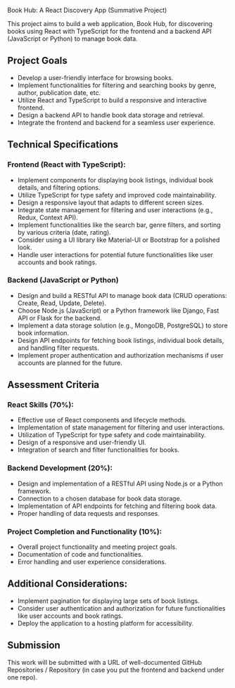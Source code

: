 Book Hub: A React Discovery App (Summative Project)

This project aims to build a web application, Book Hub, for discovering books using React with TypeScript for the frontend and a backend API (JavaScript or Python) to manage book data.

## Project Goals

- Develop a user-friendly interface for browsing books.
- Implement functionalities for filtering and searching books by genre, author, publication date, etc.
- Utilize React and TypeScript to build a responsive and interactive frontend.
- Design a backend API to handle book data storage and retrieval.
- Integrate the frontend and backend for a seamless user experience.

## Technical Specifications

### Frontend (React with TypeScript):

- Implement components for displaying book listings, individual book details, and filtering options.
- Utilize TypeScript for type safety and improved code maintainability.
- Design a responsive layout that adapts to different screen sizes.
- Integrate state management for filtering and user interactions (e.g., Redux, Context API).
- Implement functionalities like the search bar, genre filters, and sorting by various criteria (date, rating).
- Consider using a UI library like Material-UI or Bootstrap for a polished look.
- Handle user interactions for potential future functionalities like user accounts and book ratings.

### Backend (JavaScript or Python)

- Design and build a RESTful API to manage book data (CRUD operations: Create, Read, Update, Delete).
- Choose Node.js (JavaScript) or a Python framework like Django, Fast API or Flask for the backend.
- Implement a data storage solution (e.g., MongoDB, PostgreSQL) to store book information.
- Design API endpoints for fetching book listings, individual book details, and handling filter requests.
- Implement proper authentication and authorization mechanisms if user accounts are planned for the future.

## Assessment Criteria

### React Skills (70%):

- Effective use of React components and lifecycle methods.
- Implementation of state management for filtering and user interactions.
- Utilization of TypeScript for type safety and code maintainability.
- Design of a responsive and user-friendly UI.
- Integration of search and filter functionalities for books.

### Backend Development (20%):

- Design and implementation of a RESTful API using Node.js or a Python framework.
- Connection to a chosen database for book data storage.
- Implementation of API endpoints for fetching and filtering book data.
- Proper handling of data requests and responses.

### Project Completion and Functionality (10%):

- Overall project functionality and meeting project goals.
- Documentation of code and functionalities.
- Error handling and user experience considerations.

## Additional Considerations:

- Implement pagination for displaying large sets of book listings.
- Consider user authentication and authorization for future functionalities like user accounts and book ratings.
- Deploy the application to a hosting platform for accessibility.

## Submission

This work will be submitted with a URL of well-documented GitHub Repositories / Repository (in case you put the frontend and backend under one repo).
